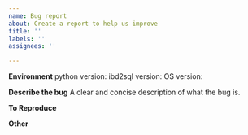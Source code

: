 ```yaml
---
name: Bug report
about: Create a report to help us improve
title: ''
labels: ''
assignees: ''

---
```


**Environment**
python version:
ibd2sql version:
OS version:


**Describe the bug**
A clear and concise description of what the bug is.

**To Reproduce**

**Other**
